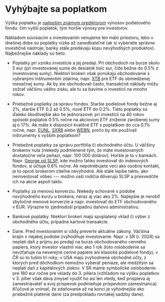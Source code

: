 # Vyhýbajte sa poplatkom

Výška poplatku je [najlepším známym prediktorom](https://sg.morningstar.com/sg/news/154499/how-fund-fees-are-the-best-predictor-of-returns.aspx#:~:text=The%20expense%20ratio%20is%20the,returns%20%E2%80%93%20and%20our%20data%20agrees.) výnosov podielového fondu: čím vyšší poplatok, tým horšie výnosy pre investorov.

Nákladom súvisiacim s investovaním venujeme len málo priestoru, lebo v dnešnej dobe sú poplatky nízke až zanedbateľné (ak si vyberiete správne investičné nástroje; banky stále predávajú kopu nevýhodných produktov). Najbežnejšie náklady sú tieto:

* Poplatky pri vzniku investície a jej predaji. Pri obchodoch na burze okolo 5 eur (pri investovanej sume do desiatok tisíc eur, čiže bežne do 0.5% z investovanej sumy). Niektorí brokeri však ponúkajú obchodovanie s vybranými inštrumentmi zdarma, napr. [XTB](https://www.xtb.com/sk/etf) pre ETF do obmedzenej mesačnej sumy. Ak by ste obchodovali často, transakčné náklady môžu zožrať väčšinu vášho zisku, ale tu sa bavíme o investícii na mnoho rokov.

* Priebežné poplatky za správu fondov. Staršie podielové fondy bežne aj 2%, staršie ETF 0.2 až 0.5%, nové ETF do 0.2%. Tieto poplatky sú ďaleko škodlivejšie ako tie jednorazové: pri investícii na 40 rokov spôsobí poplatok 0.5% ročne na akciovom ETF zníženie zarobenej sumy aj o 17%. Ak máte k dispozícii kvalitné ETF s poplatkom do cca 0.1% ročne, napr. [EUNL](https://www.ishares.com/uk/individual/en/products/251882/ishares-msci-world-ucits-etf-acc-fund), [SXR8](https://www.ishares.com/uk/individual/en/products/251882/ishares-msci-world-ucits-etf-acc-fund) alebo [WEBN](https://www.amundietf.se/en/professional/products/equity/amundi-prime-all-country-world-ucits-etf-acc/ie0003xja0j9), prečo by ste používali inštrumenty s vyšším poplatkom?

* Priebežné poplatky za správu portfólia či obchodného účtu. U väčšiny brokerov nula (niekedy podmienené tým, že máte investovaných dostatočne veľa peňazí, napr. 100 000 dolárov). Horšie je to v bankách. Napr. [George od SLSP](https://www.slsp.sk/sk/ludia/investovanie/etf-fondy#/8457b7/id/poplatky), kde možno ľahko investovať do indexových fondov, si účtuje 0.6% ročne. Ak nepotrebujete veci ako osobný kontakt, je to oproti brokerom citeľne nevýhodné. Ale stále lepšie takto, ako neinvestovať vôbec --- možno vaši rodičia dôverujú SLSP a presvedčíte ich na akcie aspoň takto.

* Poplatky za menovú konverziu. Niekedy schované v podobe nevýhodného kurzu u brokera; neraz aj viac ako 2%. Najlepšie je nerobiť zbytočné menové konverzie a napr. investovať do ETF obchodovaného v EUR. Výrazne to zjednoduší prípadnú daňovú administratívu.

* Bankové poplatky. Niektorí brokeri majú spoplatený vklad či výber z obchodného účtu, prípadne kartové transakcie.

* Dane. Pred investovaním si vždy preverte aktuálne zákony. Väčšina krajín v nejakej podobe zvýhodňuje investovanie. Napr. v SR (r. 2024) sa neplatí daň z príjmu po predaji na burze obchodovaného cenného papiera, ktorý investor vlastnil viac ako 1 rok (toto oslobodenie sa nevzťahuje na neverejné cenné papiere ani klasické podielové fondy); v ČR sú to tuším tri roky; v USA majú zvýhodnené obchodné účty, z ktorých pred dôchodkom nemožno vyberať peniaze, ale medzitým sa neplatí daň z kapitálových ziskov. V SR máme symbolické oslobodenie pre 180 eur ročne pre vklady do 3. piliera (vzhľadom na výšku poplatkov v 3. pilier však dáva zmysel využiť ho asi len vtedy, keď prispieva aj zamestnávateľ a svoj príspevok podmieňuje príspevkom zamestnanca). Kľúčové je vnímať, že zdaňovanie až na konci je výhodnejšie ako priebežné platenie dane (za predpokladu rovnakej sadzby dane).
